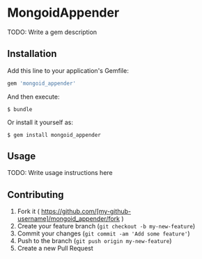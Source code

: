 # MongoidAppender

TODO: Write a gem description

## Installation

Add this line to your application's Gemfile:

```ruby
gem 'mongoid_appender'
```

And then execute:

    $ bundle

Or install it yourself as:

    $ gem install mongoid_appender

## Usage

TODO: Write usage instructions here

## Contributing

1. Fork it ( https://github.com/[my-github-username]/mongoid_appender/fork )
2. Create your feature branch (`git checkout -b my-new-feature`)
3. Commit your changes (`git commit -am 'Add some feature'`)
4. Push to the branch (`git push origin my-new-feature`)
5. Create a new Pull Request
